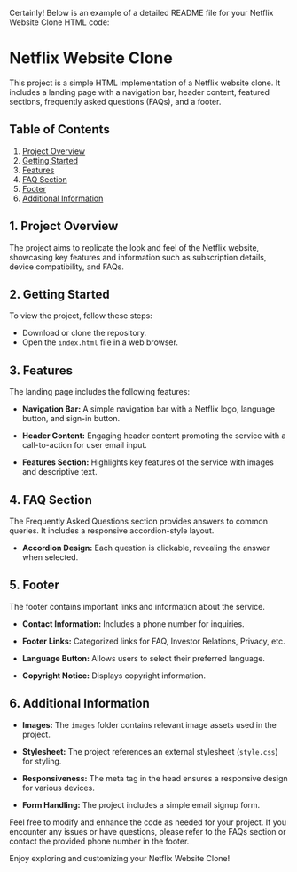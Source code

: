 Certainly! Below is an example of a detailed README file for your Netflix Website Clone HTML code:

# Netflix Website Clone

This project is a simple HTML implementation of a Netflix website clone. It includes a landing page with a navigation bar, header content, featured sections, frequently asked questions (FAQs), and a footer.

## Table of Contents

1. [Project Overview](#project-overview)
2. [Getting Started](#getting-started)
3. [Features](#features)
4. [FAQ Section](#faq-section)
5. [Footer](#footer)
6. [Additional Information](#additional-information)

## 1. Project Overview

The project aims to replicate the look and feel of the Netflix website, showcasing key features and information such as subscription details, device compatibility, and FAQs.

## 2. Getting Started

To view the project, follow these steps:

- Download or clone the repository.
- Open the `index.html` file in a web browser.

## 3. Features

The landing page includes the following features:

- **Navigation Bar:** A simple navigation bar with a Netflix logo, language button, and sign-in button.

- **Header Content:** Engaging header content promoting the service with a call-to-action for user email input.

- **Features Section:** Highlights key features of the service with images and descriptive text.

## 4. FAQ Section

The Frequently Asked Questions section provides answers to common queries. It includes a responsive accordion-style layout.

- **Accordion Design:** Each question is clickable, revealing the answer when selected.

## 5. Footer

The footer contains important links and information about the service.

- **Contact Information:** Includes a phone number for inquiries.

- **Footer Links:** Categorized links for FAQ, Investor Relations, Privacy, etc.

- **Language Button:** Allows users to select their preferred language.

- **Copyright Notice:** Displays copyright information.

## 6. Additional Information

- **Images:** The `images` folder contains relevant image assets used in the project.

- **Stylesheet:** The project references an external stylesheet (`style.css`) for styling.

- **Responsiveness:** The meta tag in the head ensures a responsive design for various devices.

- **Form Handling:** The project includes a simple email signup form.

Feel free to modify and enhance the code as needed for your project. If you encounter any issues or have questions, please refer to the FAQs section or contact the provided phone number in the footer.

Enjoy exploring and customizing your Netflix Website Clone!
